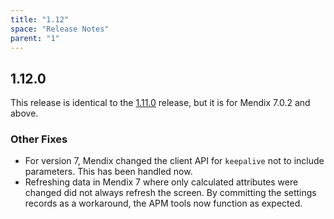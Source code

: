 ```yaml
---
title: "1.12"
space: "Release Notes"
parent: "1"
---
```


## 1.12.0

This release is identical to the [1.11.0](1.11) release, but it is for Mendix 7.0.2 and above.

### Other Fixes

* For version 7, Mendix changed the client API for `keepalive` not to include parameters. This has been handled now.
* Refreshing data in Mendix 7 where only calculated attributes were changed did not always refresh the screen. By committing the settings records as a workaround, the APM tools now function as expected.
